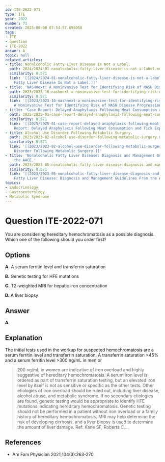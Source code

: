 ```yaml
---
id: ITE-2022-071
type: ITE
year: 2022
number: 71
created: 2025-08-08 07:54:57.698058
tags:
- ITE
- question
- ITE-2022
answer: A
topic: null
related_articles:
- title: Nonalcoholic Fatty Liver Disease Is Not a Label.
  path: 2024/2024-01-nonalcoholic-fatty-liver-disease-is-not-a-label.md
  similarity: 0.571
  link: '[[2024/2024-01-nonalcoholic-fatty-liver-disease-is-not-a-label|Nonalcoholic
    Fatty Liver Disease Is Not a Label.]]'
- title: 'NASHnext: A Noninvasive Test for Identifying Risk of NASH Disease Progression.'
  path: 2023/2023-10-nashnext-a-noninvasive-test-for-identifying-risk-of-nash-dis.md
  similarity: 0.571
  link: '[[2023/2023-10-nashnext-a-noninvasive-test-for-identifying-risk-of-nash-dis|NASHnext:
    A Noninvasive Test for Identifying Risk of NASH Disease Progression.]]'
- title: 'Case Report: Delayed Anaphylaxis Following Meat Consumption and Tick Exposure.'
  path: 2025/2025-01-case-report-delayed-anaphylaxis-following-meat-consumption-a.md
  similarity: 0.571
  link: '[[2025/2025-01-case-report-delayed-anaphylaxis-following-meat-consumption-a|Case
    Report: Delayed Anaphylaxis Following Meat Consumption and Tick Exposure.]]'
- title: Alcohol Use Disorder Following Metabolic Surgery.
  path: 2023/2023-02-alcohol-use-disorder-following-metabolic-surgery.md
  similarity: 0.571
  link: '[[2023/2023-02-alcohol-use-disorder-following-metabolic-surgery|Alcohol Use
    Disorder Following Metabolic Surgery.]]'
- title: 'Nonalcoholic Fatty Liver Disease: Diagnosis and Management Guidelines From
    the AACE.'
  path: 2023/2023-05-nonalcoholic-fatty-liver-disease-diagnosis-and-management-gu.md
  similarity: 0.571
  link: '[[2023/2023-05-nonalcoholic-fatty-liver-disease-diagnosis-and-management-gu|Nonalcoholic
    Fatty Liver Disease: Diagnosis and Management Guidelines From the AACE.]]'
topics:
- Endocrinology
- Gastroenterology
- Metabolic Syndrome
---
```


# Question ITE-2022-071

You are considering hereditary hemochromatosis as a possible diagnosis. Which one of the following should you order first?

## Options

**A.** A serum ferritin level and transferrin saturation

**B.** Genetic testing for HFE mutations

**C.** T2-weighted MRI for hepatic iron concentration

**D.** A liver biopsy

## Answer

**A**

## Explanation

The initial tests used in the workup for suspected hemochromatosis are a serum ferritin level and
transferrin saturation. A transferrin saturation >45% and a serum ferritin level >300 ng/mL in men or
>200 ng/mL in women are indicative of iron overload and highly suggestive of hereditary
hemochromatosis. A serum iron level is ordered as part of transferrin saturation testing, but an elevated
iron level by itself is not as sensitive or specific as the other tests. Other etiologies of iron overload should
be ruled out, including liver disease, alcohol abuse, and metabolic syndrome. If no secondary etiologies
are found, genetic testing would be appropriate to identify HFE mutations indicating hereditary
hemochromatosis. Genetic testing should not be performed in a patient without iron overload or a family
history of hereditary hemochromatosis. MRI may help determine the risk of developing cirrhosis, and a
liver biopsy is used to determine the amount of liver damage.
Ref: Kane SF, Roberts C...

## References

- Am Fam Physician
2021;104(3):263-270.
